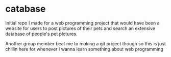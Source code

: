 # catabase

Initial repo I made for a web programming project that would have been a website for users to post pictures of their pets and search an extensive database of people's pet pictures.

Another group member beat me to making a git project though so this is just chillin here for whenever I wanna learn something about web programming
